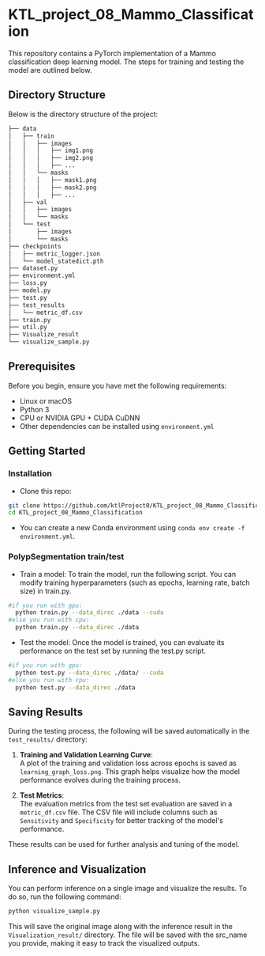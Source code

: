 # KTL_project_08_Mammo_Classification

This repository contains a PyTorch implementation of a Mammo classification deep learning model. The steps for training and testing the model are outlined below.

## Directory Structure

Below is the directory structure of the project:
```bash
├── data
│   ├── train
│   │   ├── images
│   │   │   ├── img1.png
│   │   │   ├── img2.png
│   │   │   ├── ...
│   │   └── masks
│   │   │   ├── mask1.png
│   │   │   ├── mask2.png
│   │   │   ├── ...
│   ├── val
│   │   ├── images
│   │   └── masks
│   └── test
│       ├── images
│       └── masks
├── checkpoints
│   ├── metric_logger.json
│   └── model_statedict.pth
├── dataset.py
├── environment.yml
├── loss.py
├── model.py
├── test.py
├── test_results
│   └── metric_df.csv
├── train.py
├── util.py
├── Visualize_result
└── visualize_sample.py
```

## Prerequisites
Before you begin, ensure you have met the following requirements:
- Linux or macOS
- Python 3
- CPU or NVIDIA GPU + CUDA CuDNN
- Other dependencies can be installed using `environment.yml`
  
## Getting Started
### Installation

- Clone this repo:
```bash
git clone https://github.com/ktlProject0/KTL_project_08_Mammo_Classification.git
cd KTL_project_08_Mammo_Classification
```
 - You can create a new Conda environment using `conda env create -f environment.yml`.

### PolypSegmentation train/test

- Train a model:
To train the model, run the following script. You can modify training hyperparameters (such as epochs, learning rate, batch size) in train.py.
```bash
#if you run with gpu:
  python train.py --data_direc ./data --cuda
#else you run with cpu:
  python train.py --data_direc ./data
```
- Test the model:
Once the model is trained, you can evaluate its performance on the test set by running the test.py script.
```bash
#if you run with gpu:
  python test.py --data_direc ./data/ --cuda
#else you run with cpu:
  python test.py --data_direc ./data
```

## Saving Results

During the testing process, the following will be saved automatically in the `test_results/` directory:

1. **Training and Validation Learning Curve**:  
   A plot of the training and validation loss across epochs is saved as `learning_graph_loss.png`. This graph helps visualize how the model performance evolves during the training process.

2. **Test Metrics**:  
   The evaluation metrics from the test set evaluation are saved in a `metric_df.csv` file. The CSV file will include columns such as `Sensitivity` and `Specificity` for better tracking of the model's performance.
   
These results can be used for further analysis and tuning of the model.

## Inference and Visualization

You can perform inference on a single image and visualize the results. To do so, run the following command:

```bash
python visualize_sample.py
```

This will save the original image along with the inference result in the `Visualization_result/` directory. The file will be saved with the src_name you provide, making it easy to track the visualized outputs.
